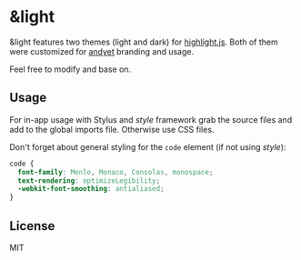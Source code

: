 # &amp;light

&amp;light features two themes (light and dark) for [highlight.js](https://github.com/isagalaev/highlight.js). Both of them were customized for [andyet](https://github.com/andyet) branding and usage. 

Feel free to modify and base on.

## Usage

For in-app usage with Stylus and *style* framework grab the source files and add to the global imports file. Otherwise use CSS files.

Don't forget about general styling for the `code` element (if not using *style*):

```css
code {
  font-family: Menlo, Monaco, Consolas, monospace;
  text-rendering: optimizeLegibility;
  -webkit-font-smoothing: antialiased;
}
```

## License
MIT